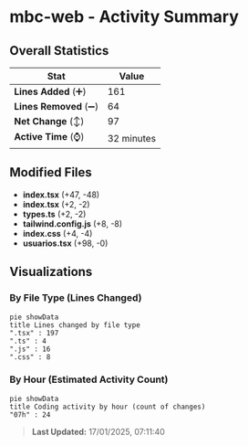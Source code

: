 # mbc-web - Activity Summary 

## Overall Statistics

| Stat                   | Value                                                             |
| ---------------------- | ----------------------------------------------------------------- |
| **Lines Added** (➕)   | 161                                          |
| **Lines Removed** (➖) | 64                                        |
| **Net Change** (↕)    | 97                |
| **Active Time** (⌚)   | 32 minutes |


## Modified Files
- **index.tsx** (+47, -48)
- **index.tsx** (+2, -2)
- **types.ts** (+2, -2)
- **tailwind.config.js** (+8, -8)
- **index.css** (+4, -4)
- **usuarios.tsx** (+98, -0)

## Visualizations

### By File Type (Lines Changed)

```mermaid
pie showData
title Lines changed by file type
".tsx" : 197
".ts" : 4
".js" : 16
".css" : 8
```

### By Hour (Estimated Activity Count)

```mermaid
pie showData
title Coding activity by hour (count of changes)
"07h" : 24
```


> **Last Updated:** 17/01/2025, 07:11:40